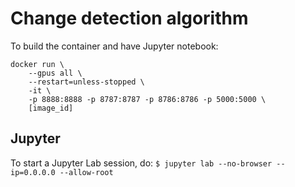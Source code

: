 # Change detection algorithm

To build the container and have Jupyter notebook:
```
docker run \
    --gpus all \
    --restart=unless-stopped \
    -it \
    -p 8888:8888 -p 8787:8787 -p 8786:8786 -p 5000:5000 \
    [image_id]
```

## Jupyter

To start a Jupyter Lab session, do:
`$ jupyter lab --no-browser --ip=0.0.0.0 --allow-root`
